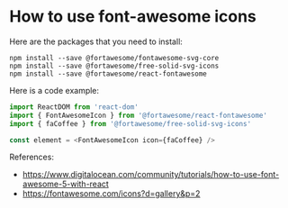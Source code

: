 # How to use font-awesome icons

Here are the packages that you need to install:
```
npm install --save @fortawesome/fontawesome-svg-core
npm install --save @fortawesome/free-solid-svg-icons
npm install --save @fortawesome/react-fontawesome
```

Here is a code example:
```javascript
import ReactDOM from 'react-dom'
import { FontAwesomeIcon } from '@fortawesome/react-fontawesome'
import { faCoffee } from '@fortawesome/free-solid-svg-icons'

const element = <FontAwesomeIcon icon={faCoffee} />
```

References:
* https://www.digitalocean.com/community/tutorials/how-to-use-font-awesome-5-with-react
* https://fontawesome.com/icons?d=gallery&p=2
